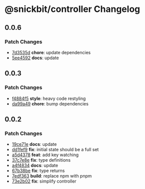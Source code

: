 # @snickbit/controller Changelog

## 0.0.6

### Patch Changes

- [7d3535d](https://github.com/snickbit/controller/commit/7d3535d) **chore**:  update dependencies
- [5ee4592](https://github.com/snickbit/controller/commit/5ee4592) **docs**:  update

## 0.0.3

### Patch Changes

- [f4884f5](https://github.com/snickbit/controller/commit/f4884f5) **style**:  heavy code restyling
- [da99a49](https://github.com/snickbit/controller/commit/da99a49) **chore**:  bump dependencies

## 0.0.2

### Patch Changes

- [19ce71e](https://github.com/snickbit/controller/commit/19ce71e) **docs**:  update
- [dd1fef9](https://github.com/snickbit/controller/commit/dd1fef9) **fix**:  initial state should be a full set
- [a5d4378](https://github.com/snickbit/controller/commit/a5d4378) **feat**:  add key watching
- [37c7e8e](https://github.com/snickbit/controller/commit/37c7e8e) **fix**:  type definitions
- [a4f4834](https://github.com/snickbit/controller/commit/a4f4834) **docs**:  update
- [67b38be](https://github.com/snickbit/controller/commit/67b38be) **fix**:  type returns
- [7edf363](https://github.com/snickbit/controller/commit/7edf363) **build**:  replace npm with pnpm
- [73e2b02](https://github.com/snickbit/controller/commit/73e2b02) **fix**:  simplify controller


